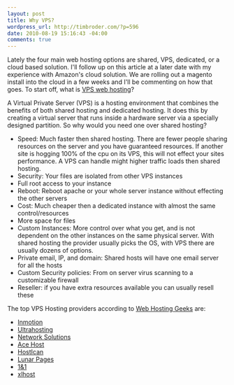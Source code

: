 ```yaml
--- 
layout: post
title: Why VPS?
wordpress_url: http://timbroder.com/?p=596
date: 2010-08-19 15:16:43 -04:00
comments: true
---
```

Lately the four main web hosting options are shared, VPS, dedicated, or a cloud based solution. I'll follow up on this article at a later date with my experience with Amazon's cloud solution. We are rolling out a magento install into the cloud in a few weeks and I'll be commenting on how that goes. To start off, what is <a href="http://www.inmotionhosting.com/vps_hosting.html" target="_blank">VPS web hosting</a>?

A Virtual Private Server (VPS) is a hosting environment that combines the benefits of both shared hosting and dedicated hosting. It does this by creating a virtual server that runs inside a hardware server via a specially designed partition. So why would you need one over shared hosting?
<ul>
	<li>Speed: Much faster then shared hosting. There are fewer people sharing resources on the server and you have guaranteed resources. If another site is hogging 100% of the cpu on its VPS, this will not effect your sites performance. A VPS can handle might higher traffic loads then shared hosting.</li>
	<li>Security: Your files are isolated from other VPS instances</li>
	<li>Full root access to your instance</li>
	<li>Reboot: Reboot apache or your whole server instance without effecting the other servers</li>
	<li>Cost: Much cheaper then a dedicated instance with almost the same control/resources</li>
	<li>More space for files</li>
	<li>Custom Instances: More control over what you get, and is not dependent on the other instances on the same physical server. With shared hosting the provider usually picks the OS, with VPS there are usually dozens of options.</li>
	<li>Private email, IP, and domain: Shared hosts will have one email server for all the hosts</li>
	<li>Custom Security policies: From on server virus scanning to a customizable firewall</li>
	<li>Reseller: if you have extra resources available you can usually resell these</li>
</ul>
The top VPS Hosting providers according to <a href="http://webhostinggeeks.com/vpshosting.html" target="_blank">Web Hosting Geeks</a> are:
<ul>
	<li><a href="http://www.inmotionhosting.com/vps_hosting.html" target="_blank">Inmotion</a></li>
	<li><a href="http://www.ultrahosting.com/" target="_blank">Ultrahosting</a></li>
	<li><a href="http://www.networksolutions.com/vps/index.jsp" target="_blank">Network Solutions</a></li>
	<li><a href="http://www.ace-host.net/index.html" target="_blank">Ace Host</a></li>
	<li><a href="http://www.hostican.com/" target="_blank">HostIcan</a></li>
	<li><a href="http://www.lpdedicated.com/index.php" target="_blank">Lunar Pages</a></li>
	<li><a href="http://order.1and1.com/xml/order/VirtualServer" target="_blank">1&amp;1</a></li>
	<li><a href="http://www.xlhost.com/" target="_blank">xlhost</a></li>
</ul>
